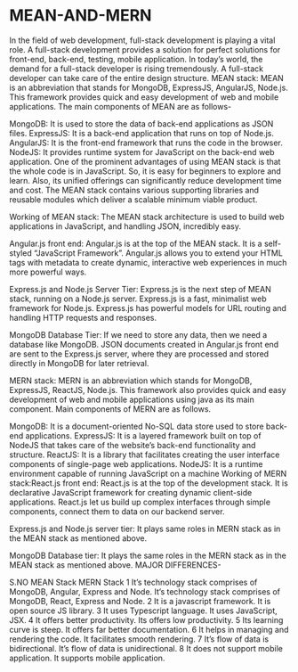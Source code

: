 # MEAN-AND-MERN
 In the field of web development, full-stack development is playing a vital role. A full-stack development provides a solution for perfect solutions for front-end, back-end, testing, mobile application. In today’s world, the demand for a full-stack developer is rising tremendously. A full-stack developer can take care of the entire design structure.
MEAN stack: MEAN is an abbreviation that stands for MongoDB, ExpressJS, AngularJS, Node.js. This framework provides quick and easy development of web and mobile applications. The main components of MEAN are as follows-

MongoDB: It is used to store the data of back-end applications as JSON files. ExpressJS: It is a back-end application that runs on top of Node.js. AngularJS: It is the front-end framework that runs the code in the browser. NodeJS: It provides runtime system for JavaScript on the back-end web application. One of the prominent advantages of using MEAN stack is that the whole code is in JavaScript. So, it is easy for beginners to explore and learn. Also, its unified offerings can significantly reduce development time and cost. The MEAN stack contains various supporting libraries and reusable modules which deliver a scalable minimum viable product.

Working of MEAN stack: The MEAN stack architecture is used to build web applications in JavaScript, and handling JSON, incredibly easy.

Angular.js front end: Angular.js is at the top of the MEAN stack. It is a self-styled “JavaScript Framework”. Angular.js allows you to extend your HTML tags with metadata to create dynamic, interactive web experiences in much more powerful ways.

Express.js and Node.js Server Tier: Express.js is the next step of MEAN stack, running on a Node.js server. Express.js is a fast, minimalist web framework for Node.js. Express.js has powerful models for URL routing and handling HTTP requests and responses.

MongoDB Database Tier: If we need to store any data, then we need a database like MongoDB. JSON documents created in Angular.js front end are sent to the Express.js server, where they are processed and stored directly in MongoDB for later retrieval.

MERN stack: MERN is an abbreviation which stands for MongoDB, ExpressJS, ReactJS, Node.js. This framework also provides quick and easy development of web and mobile applications using java as its main component. Main components of MERN are as follows.

MongoDB: It is a document-oriented No-SQL data store used to store back-end applications. ExpressJS: It is a layered framework built on top of NodeJS that takes care of the website’s back-end functionality and structure. ReactJS: It is a library that facilitates creating the user interface components of single-page web applications. NodeJS: It is a runtime environment capable of running JavaScript on a machine Working of MERN stack:React.js front end: React.js is at the top of the development stack. It is declarative JavaScript framework for creating dynamic client-side applications. React.js let us build up complex interfaces through simple components, connect them to data on our backend server.

Express.js and Node.js server tier: It plays same roles in MERN stack as in the MEAN stack as mentioned above.

MongoDB Database tier: It plays the same roles in the MERN stack as in the MEAN stack as mentioned above. MAJOR DIFFERENCES-

S.NO MEAN Stack MERN Stack 1 It’s technology stack comprises of MongoDB, Angular, Express and Node. It’s technology stack comprises of MongoDB, React, Express and Node. 2 It is a javascript framework. It is open source JS library. 3 It uses Typescript language. It uses JavaScript, JSX. 4 It offers better productivity. Its offers low productivity. 5 Its learning curve is steep. It offers far better documentation. 6 It helps in managing and rendering the code. It facilitates smooth rendering. 7 It’s flow of data is bidirectional. It’s flow of data is unidirectional. 8 It does not support mobile application. It supports mobile application.
